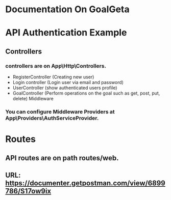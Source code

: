 # Documentation On GoalGeta  #

# API Authentication Example
## Controllers
### controllers are on App\Http\Controllers.

* RegisterController (Creating new user)
* Login controller (Login user via email and password)
* UserController (show authenticated users profile)
* GoalController (Perform operations on the goal such as get, post, put, delete)
Middleware

### You can configure Middleware Providers at App\Providers\AuthServiceProvider.

# Routes
## API routes are on path routes/web.

## URL: https://documenter.getpostman.com/view/6899786/S17ow9ix